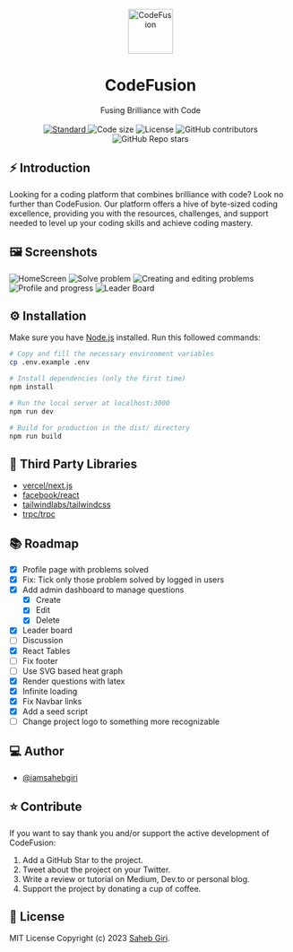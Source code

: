 <p align="center">
  <a href="https://github.com/iamsahebgiri/add-readme">
    <img alt="CodeFusion" height="80" src="https://codefusion.vercel.app/_next/static/media/site-logo.0f0327d8.svg">
  </a>
</p>
<h1 align="center">CodeFusion</h1>

<div align="center">
Fusing Brilliance with Code
</div>

<br />

<div align="center">
  <a href="https://standardjs.com">
    <img src="https://img.shields.io/badge/code%20style-standard-brightgreen.svg?style=flat-square"
      alt="Standard" />
  </a>
  
  <img src="https://img.shields.io/github/languages/code-size/iamsahebgiri/codefusion?style=flat-square" alt="Code size" />

  <img src="https://img.shields.io/github/license/iamsahebgiri/codefusion?style=flat-square" alt="License" />

  <img alt="GitHub contributors" src="https://img.shields.io/github/contributors/iamsahebgiri/codefusion?style=flat-square">

  <img alt="GitHub Repo stars" src="https://img.shields.io/github/stars/iamsahebgiri/codefusion?style=social">
</div>

## ⚡️ Introduction

Looking for a coding platform that combines brilliance with code? Look no further than CodeFusion. Our platform offers a hive of byte-sized coding excellence, providing you with the resources, challenges, and support needed to level up your coding skills and achieve coding mastery.

## 🖼️ Screenshots

![HomeScreen](https://github.com/iamsahebgiri/project-fermat/assets/47132373/82ee4a61-ba71-41a6-8c38-ef034e0eb980)
![Solve problem](https://github.com/iamsahebgiri/project-fermat/assets/47132373/8c33e82b-0f4e-4d01-b0d7-64333cd01ba0)
![Creating and editing problems](https://github.com/iamsahebgiri/project-fermat/assets/47132373/5a52ced6-6f82-4545-8b6c-38d87264049a)
![Profile and progress](https://github.com/iamsahebgiri/project-fermat/assets/47132373/f1581278-f0c3-41d5-8404-f29acd568e14)
![Leader Board](https://github.com/iamsahebgiri/project-fermat/assets/47132373/e93efeec-c965-4973-90b2-50f54e5e8847)

## ⚙️ Installation

Make sure you have [Node.js](https://nodejs.org/en/download/) installed.
Run this followed commands:

```bash
# Copy and fill the necessary environment variables
cp .env.example .env

# Install dependencies (only the first time)
npm install

# Run the local server at localhost:3000
npm run dev

# Build for production in the dist/ directory
npm run build
```

## 🌱 Third Party Libraries

- [vercel/next.js](https://github.com/vercel/next.js)
- [facebook/react](https://github.com/facebook/react)
- [tailwindlabs/tailwindcss](https://github.com/tailwindlabs/tailwindcss)
- [trpc/trpc](https://github.com/trpc/trpc)

## 📚️ Roadmap

- [x] Profile page with problems solved
- [x] Fix: Tick only those problem solved by logged in users
- [x] Add admin dashboard to manage questions
  - [x] Create
  - [x] Edit
  - [x] Delete
- [x] Leader board
- [ ] Discussion
- [x] React Tables
- [ ] Fix footer
- [ ] Use SVG based heat graph
- [x] Render questions with latex
- [x] Infinite loading
- [x] Fix Navbar links
- [x] Add a seed script
- [ ] Change project logo to something more recognizable

## ‍💻 Author

- [@iamsahebgiri](https://github.com/iamsahebgiri)

## ⭐️ Contribute

If you want to say thank you and/or support the active development of CodeFusion:

1. Add a GitHub Star to the project.
2. Tweet about the project on your Twitter.
3. Write a review or tutorial on Medium, Dev.to or personal blog.
4. Support the project by donating a cup of coffee.

## 🧾 License

MIT License Copyright (c) 2023 [Saheb Giri](https://github.com/iamsahebgiri).
